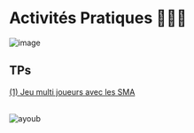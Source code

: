 # Activités Pratiques 👨🏻‍💻 
![image](https://user-images.githubusercontent.com/92756846/235221626-035352df-72a0-4697-9eb5-085337f700d2.png)

## TPs
<a href="https://github.com/Ayoub-etoullali/Activites-Pratiques-SMA-And-IA-Distribuee">
  (1) Jeu multi joueurs avec les SMA </a> <br>
  
  <br>

![ayoub](https://user-images.githubusercontent.com/92756846/220727344-dbb21e84-4584-4055-bde5-a3c90a64a618.jpg)
